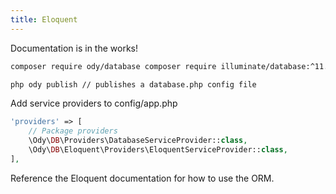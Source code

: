 ```yaml
---
title: Eloquent
---
```


Documentation is in the works!

```bash
composer require ody/database composer require illuminate/database:^11.43

php ody publish // publishes a database.php config file
```

Add service providers to config/app.php

```php
'providers' => [
    // Package providers
    \Ody\DB\Providers\DatabaseServiceProvider::class,
    \Ody\DB\Eloquent\Providers\EloquentServiceProvider::class,
],
```

Reference the Eloquent documentation for how to use the ORM.
